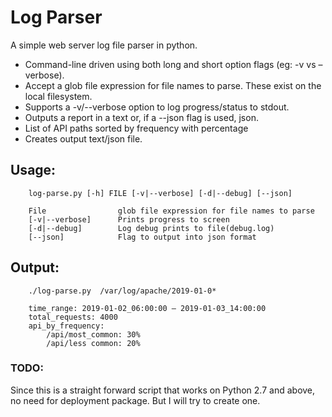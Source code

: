 # Log Parser
A simple web server log file parser in python.
* Command-line driven using both long and short option flags (eg: -v vs –verbose).
* Accept a glob file expression for file names to parse. These exist on the local filesystem.
* Supports a -v/--verbose option to log progress/status to stdout.
* Outputs a report in a text or, if a --json flag is used, json.
* List of API paths sorted by frequency with percentage
* Creates output text/json file.
  
## Usage: 
~~~
    log-parse.py [-h] FILE [-v|--verbose] [-d|--debug] [--json]
    
    File                glob file expression for file names to parse
    [-v|--verbose]      Prints progress to screen
    [-d|--debug]        Log debug prints to file(debug.log)
    [--json]            Flag to output into json format
~~~
## Output:
~~~
    ./log-parse.py  /var/log/apache/2019-01-0*
    
    time_range: 2019-01-02_06:00:00 – 2019-01-03_14:00:00
    total_requests: 4000
    api_by_frequency:
        /api/most_common: 30%
        /api/less common: 20%  
~~~
### TODO:
Since this is a straight forward script that works on Python 2.7 and above, no need for deployment package.
But I will try to create one.
